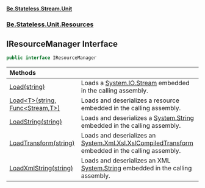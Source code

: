 #### [Be.Stateless.Stream.Unit](README.md 'README')
### [Be.Stateless.Unit.Resources](Be.Stateless.Unit.Resources.md 'Be.Stateless.Unit.Resources')

## IResourceManager Interface

```csharp
public interface IResourceManager
```

| Methods | |
| :--- | :--- |
| [Load(string)](IResourceManager.Load(string).md 'Be.Stateless.Unit.Resources.IResourceManager.Load(string)') | Loads a [System.IO.Stream](https://docs.microsoft.com/en-us/dotnet/api/System.IO.Stream 'System.IO.Stream') embedded in the calling assembly. |
| [Load&lt;T&gt;(string, Func&lt;Stream,T&gt;)](IResourceManager.Load_T_(string,Func_Stream,T_).md 'Be.Stateless.Unit.Resources.IResourceManager.Load<T>(string, System.Func<System.IO.Stream,T>)') | Loads and deserializes a resource embedded in the calling assembly. |
| [LoadString(string)](IResourceManager.LoadString(string).md 'Be.Stateless.Unit.Resources.IResourceManager.LoadString(string)') | Loads and deserializes a [System.String](https://docs.microsoft.com/en-us/dotnet/api/System.String 'System.String') embedded in the calling assembly. |
| [LoadTransform(string)](IResourceManager.LoadTransform(string).md 'Be.Stateless.Unit.Resources.IResourceManager.LoadTransform(string)') | Loads and deserializes an [System.Xml.Xsl.XslCompiledTransform](https://docs.microsoft.com/en-us/dotnet/api/System.Xml.Xsl.XslCompiledTransform 'System.Xml.Xsl.XslCompiledTransform') embedded in the calling assembly. |
| [LoadXmlString(string)](IResourceManager.LoadXmlString(string).md 'Be.Stateless.Unit.Resources.IResourceManager.LoadXmlString(string)') | Loads and deserializes an XML [System.String](https://docs.microsoft.com/en-us/dotnet/api/System.String 'System.String') embedded in the calling assembly. |
